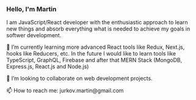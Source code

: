 <h3>Hello, I'm Martin</h3>

<p>I am JavaScript/React developer with the enthusiastic approach to learn new things and absorb everything what is needed to achieve my goals in softwer development.</p>

<p>🌱 I’m currently learning more advanced React tools like Redux, Next.js, hooks like Reducers, etc.
In the future I would like to learn tools like TypeScript, GraphQL, Firebase and after that MERN Stack (MongoDB, Express.js, React.js and Node.js)</p>

<p>💞️ I’m looking to collaborate on web development projects.</p>

<p>📫 How to reach me: jurkov.martin@gmail.com</p>

<!---
martinjurkov/martinjurkov is a ✨ special ✨ repository because its `README.md` (this file) appears on your GitHub profile.
You can click the Preview link to take a look at your changes.
--->
